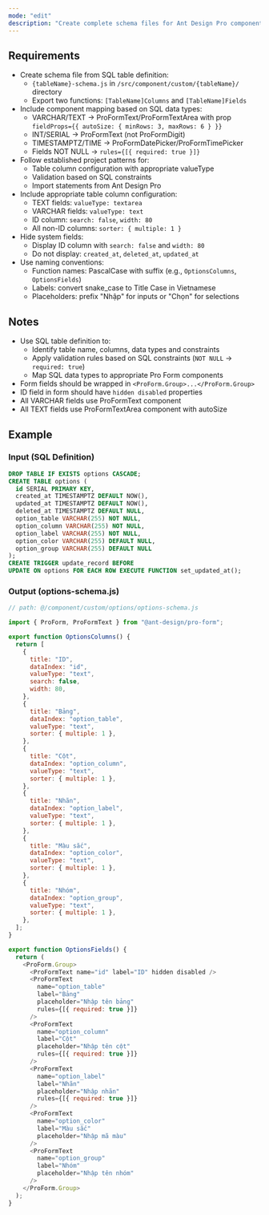 ```yaml
---
mode: "edit"
description: "Create complete schema files for Ant Design Pro component system from SQL table definition, including table column configuration and form fields."
---
```


## Requirements

- Create schema file from SQL table definition:
  - `{tableName}-schema.js` in `/src/component/custom/{tableName}/` directory
  - Export two functions: `[TableName]Columns` and `[TableName]Fields`
- Include component mapping based on SQL data types:
  - VARCHAR/TEXT → ProFormText/ProFormTextArea with prop `fieldProps={{ autoSize: { minRows: 3, maxRows: 6 } }}`
  - INT/SERIAL → ProFormText (not ProFormDigit)
  - TIMESTAMPTZ/TIME → ProFormDatePicker/ProFormTimePicker
  - Fields NOT NULL → `rules={[{ required: true }]}`
- Follow established project patterns for:
  - Table column configuration with appropriate valueType
  - Validation based on SQL constraints
  - Import statements from Ant Design Pro
- Include appropriate table column configuration:
  - TEXT fields: `valueType: textarea`
  - VARCHAR fields: `valueType: text`
  - ID column: `search: false`, `width: 80`
  - All non-ID columns: `sorter: { multiple: 1 }`
- Hide system fields:
  - Display ID column with `search: false` and `width: 80`
  - Do not display: `created_at`, `deleted_at`, `updated_at`
- Use naming conventions:
  - Function names: PascalCase with suffix (e.g., `OptionsColumns`, `OptionsFields`)
  - Labels: convert snake_case to Title Case in Vietnamese
  - Placeholders: prefix "Nhập" for inputs or "Chọn" for selections

## Notes

- Use SQL table definition to:
  - Identify table name, columns, data types and constraints
  - Apply validation rules based on SQL constraints (`NOT NULL` → `required: true`)
  - Map SQL data types to appropriate Pro Form components
- Form fields should be wrapped in `<ProForm.Group>...</ProForm.Group>`
- ID field in form should have `hidden disabled` properties
- All VARCHAR fields use ProFormText component
- All TEXT fields use ProFormTextArea component with autoSize

## Example

### Input (SQL Definition)

```sql
DROP TABLE IF EXISTS options CASCADE;
CREATE TABLE options (
  id SERIAL PRIMARY KEY,
  created_at TIMESTAMPTZ DEFAULT NOW(),
  updated_at TIMESTAMPTZ DEFAULT NOW(),
  deleted_at TIMESTAMPTZ DEFAULT NULL,
  option_table VARCHAR(255) NOT NULL,
  option_column VARCHAR(255) NOT NULL,
  option_label VARCHAR(255) NOT NULL,
  option_color VARCHAR(255) DEFAULT NULL,
  option_group VARCHAR(255) DEFAULT NULL
);
CREATE TRIGGER update_record BEFORE
UPDATE ON options FOR EACH ROW EXECUTE FUNCTION set_updated_at();
```

### Output (options-schema.js)

```javascript
// path: @/component/custom/options/options-schema.js

import { ProForm, ProFormText } from "@ant-design/pro-form";

export function OptionsColumns() {
  return [
    {
      title: "ID",
      dataIndex: "id",
      valueType: "text",
      search: false,
      width: 80,
    },
    {
      title: "Bảng",
      dataIndex: "option_table",
      valueType: "text",
      sorter: { multiple: 1 },
    },
    {
      title: "Cột",
      dataIndex: "option_column",
      valueType: "text",
      sorter: { multiple: 1 },
    },
    {
      title: "Nhãn",
      dataIndex: "option_label",
      valueType: "text",
      sorter: { multiple: 1 },
    },
    {
      title: "Màu sắc",
      dataIndex: "option_color",
      valueType: "text",
      sorter: { multiple: 1 },
    },
    {
      title: "Nhóm",
      dataIndex: "option_group",
      valueType: "text",
      sorter: { multiple: 1 },
    },
  ];
}

export function OptionsFields() {
  return (
    <ProForm.Group>
      <ProFormText name="id" label="ID" hidden disabled />
      <ProFormText
        name="option_table"
        label="Bảng"
        placeholder="Nhập tên bảng"
        rules={[{ required: true }]}
      />
      <ProFormText
        name="option_column"
        label="Cột"
        placeholder="Nhập tên cột"
        rules={[{ required: true }]}
      />
      <ProFormText
        name="option_label"
        label="Nhãn"
        placeholder="Nhập nhãn"
        rules={[{ required: true }]}
      />
      <ProFormText
        name="option_color"
        label="Màu sắc"
        placeholder="Nhập mã màu"
      />
      <ProFormText
        name="option_group"
        label="Nhóm"
        placeholder="Nhập tên nhóm"
      />
    </ProForm.Group>
  );
}
```
